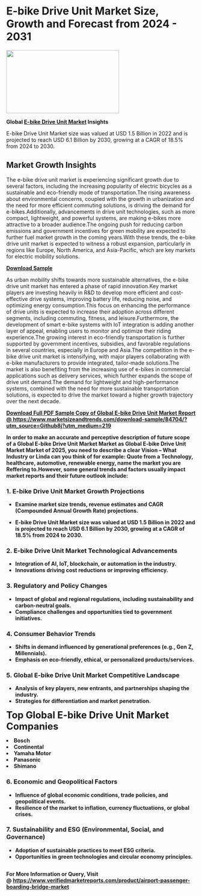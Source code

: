 <H1>E-bike Drive Unit Market Size, Growth and Forecast from 2024 - 2031</H1><img class="aligncenter size-medium wp-image-584254" src="https://thirdeyenews.in/wp-content/uploads/2024/09/Global-Market-Research-300x168.jpeg" alt="" width="300" height="168" /><p><strong>Global&nbsp;<a href="https://www.marketsizeandtrends.com/download-sample/84704/?utm_source=Github8j?utm_medium=219">E-bike Drive Unit Market</a> Insights</strong></p><p>E-bike Drive Unit Market size was valued at USD 1.5 Billion in 2022 and is projected to reach USD 6.1 Billion by 2030, growing at a CAGR of 18.5% from 2024 to 2030.</p><p><h2>Market Growth Insights</h2> <p>The e-bike drive unit market is experiencing significant growth due to several factors, including the increasing popularity of electric bicycles as a sustainable and eco-friendly mode of transportation.The rising awareness about environmental concerns, coupled with the growth in urbanization and the need for more efficient commuting solutions, is driving the demand for e-bikes.Additionally, advancements in drive unit technologies, such as more compact, lightweight, and powerful systems, are making e-bikes more attractive to a broader audience.The ongoing push for reducing carbon emissions and government incentives for green mobility are expected to further fuel market growth in the coming years.With these trends, the e-bike drive unit market is expected to witness a robust expansion, particularly in regions like Europe, North America, and Asia-Pacific, which are key markets for electric mobility solutions.</p> <p><strong><a href="#">Download Sample</a></strong></p> <p>As urban mobility shifts towards more sustainable alternatives, the e-bike drive unit market has entered a phase of rapid innovation.Key market players are investing heavily in R&D to develop more efficient and cost-effective drive systems, improving battery life, reducing noise, and optimizing energy consumption.This focus on enhancing the performance of drive units is expected to increase their adoption across different segments, including commuting, fitness, and leisure.Furthermore, the development of smart e-bike systems with IoT integration is adding another layer of appeal, enabling users to monitor and optimize their riding experience.The growing interest in eco-friendly transportation is further supported by government incentives, subsidies, and favorable regulations in several countries, especially in Europe and Asia.The competition in the e-bike drive unit market is intensifying, with major players collaborating with e-bike manufacturers to provide integrated, tailor-made solutions.The market is also benefiting from the increasing use of e-bikes in commercial applications such as delivery services, which further expands the scope of drive unit demand.The demand for lightweight and high-performance systems, combined with the need for more sustainable transportation solutions, is expected to drive the market toward a higher growth trajectory over the next decade.</p> <p><strong><a href="#"></p><p><span class=""><strong>Download Full PDF Sample Copy of Global E-bike Drive Unit Market Report</strong> @ <a href="https://www.marketsizeandtrends.com/download-sample/84704/?utm_source=Github8j?utm_medium=219" target="_blank">https://www.marketsizeandtrends.com/download-sample/84704/?utm_source=Github8j?utm_medium=219</a></span></p><p>In order to make an accurate and perceptive description of future scope of a Global&nbsp;E-bike Drive Unit Market Market as Global&nbsp;E-bike Drive Unit Market Market of 2025, you need to describe a clear Vision &ndash; What Industry or Linda can you think of for example: Quote from a Technology, healthcare, automotive, renewable energy, name the market you are Reffering to.However, some general trends and factors usually impact market reports and their future outlook include:</p><h3>1.&nbsp;<strong>E-bike Drive Unit Market Growth Projections</strong></h3><ul><li>Examine market size trends, revenue estimates and CAGR (Compounded Annual Growth Rate) projections.</li><li><p>E-bike Drive Unit Market size was valued at USD 1.5 Billion in 2022 and is projected to reach USD 6.1 Billion by 2030, growing at a CAGR of 18.5% from 2024 to 2030.</p></li></ul><h3>2.&nbsp;<strong>E-bike Drive Unit Market Technological Advancements</strong></h3><ul><li>Integration of AI, IoT, blockchain, or automation in the industry.</li><li>Innovations driving cost reductions or improving efficiency.</li></ul><h3>3.&nbsp;<strong>Regulatory and Policy Changes</strong></h3><ul><li>Impact of global and regional regulations, including sustainability and carbon-neutral goals.</li><li>Compliance challenges and opportunities tied to government initiatives.</li></ul><h3>4.&nbsp;<strong>Consumer Behavior Trends</strong></h3><ul><li>Shifts in demand influenced by generational preferences (e.g., Gen Z, Millennials).</li><li>Emphasis on eco-friendly, ethical, or personalized products/services.</li></ul><h3>5.&nbsp;<strong>Global E-bike Drive Unit Market Competitive Landscape</strong></h3><ul><li>Analysis of key players, new entrants, and partnerships shaping the industry.</li><li>Strategies for differentiation and market penetration.</li></ul><p data-pm-slice="1 1 []"><span style="color: inherit; font-family: inherit; font-size: 25px;">Top Global E-bike Drive Unit Market Companies</span></p><div class="" data-test-id=""><p><li>Bosch</li><li> Continental</li><li> Yamaha Motor</li><li> Panasonic</li><li> Shimano</li></p></div><h3>6.&nbsp;<strong>Economic and Geopolitical Factors</strong></h3><ul><li>Influence of global economic conditions, trade policies, and geopolitical events.</li><li>Resilience of the market to inflation, currency fluctuations, or global crises.</li></ul><h3>7.&nbsp;<strong>Sustainability and ESG (Environmental, Social, and Governance)</strong></h3><ul><li>Adoption of sustainable practices to meet ESG criteria.</li><li>Opportunities in green technologies and circular economy principles.</li></ul><h2><strong style="font-size: 14px;">For More Information or Query, Visit @&nbsp;</strong><a style="background-color: #ffffff; font-size: 14px;" href="https://www.marketsizeandtrends.com/report/e-bike-drive-unit-market/" target="_blank">https://www.verifiedmarketreports.com/product/airport-passenger-boarding-bridge-market</a></h2>